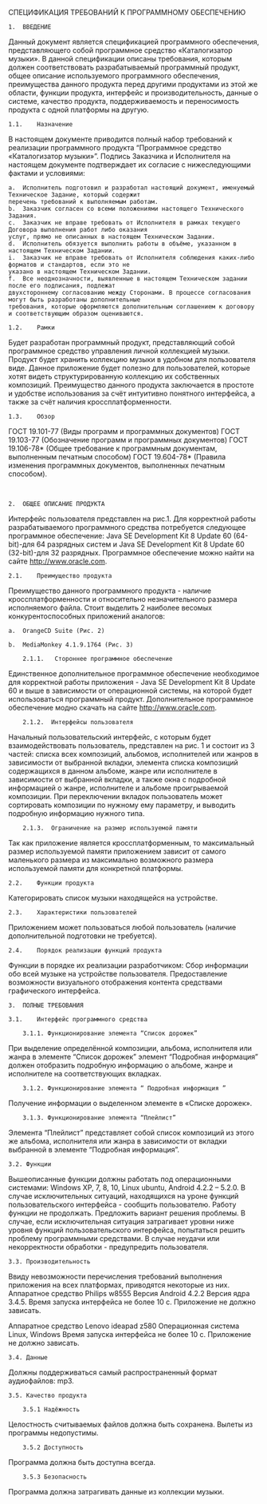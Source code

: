 
СПЕЦИФИКАЦИЯ ТРЕБОВАНИЙ К ПРОГРАММНОМУ ОБЕСПЕЧЕНИЮ
 
 
	1.	ВВЕДЕНИЕ

Данный документ является спецификацией программного обеспечения, представляющего собой программное средство «Каталогизатор музыки». В данной спецификации описаны требования, которым должен соответствовать разрабатываемый программный продукт, общее описание используемого программного обеспечения, преимущества данного продукта перед другими продуктами из этой же области, функции продукта, интерфейс и производительность, данные о системе, качество продукта, поддерживаемость и переносимость продукта с одной платформы на другую.

	1.1.	Назначение
В настоящем документе приводится полный набор требований к реализации программного продукта “Программное средство «Каталогизатор музыки»”.
Подпись Заказчика и Исполнителя на настоящем документе подтверждает их согласие с нижеследующими фактами и условиями:

	a.	Исполнитель подготовил и разработал настоящий документ, именуемый Техническое Задание, который содержит 
	перечень требований к выполняемым работам.
	b.	Заказчик согласен со всеми положениями настоящего Технического Задания.
	c.	Заказчик не вправе требовать от Исполнителя в рамках текущего Договора выполнения работ либо оказания 
	услуг, прямо не описанных в настоящем Техническом Задании.
	d.	Исполнитель обязуется выполнить работы в объёме, указанном в настоящем Техническом Задании.
	i.	Заказчик не вправе требовать от Исполнителя соблюдения каких-либо форматов и стандартов, если это не 
	указано в настоящем Техническом Задании.
	f.	Все неоднозначности, выявленные в настоящем Техническом задании после его подписания, подлежат
	двухстороннему согласованию между Сторонами. В процессе согласования могут быть разработаны дополнительные 
	требования, которые оформляются дополнительным соглашением к договору и соответствующим образом оцениваются.
	
	1.2.	Рамки
Будет разработан программный продукт, представляющий собой программное средство управления личной коллекцией музыки. Продукт будет хранить коллекцию музыки в удобном для пользователя виде. Данное приложение будет полезно для пользователей, которые хотят видеть структурированную коллекцию их собственных композиций. Преимущество данного продукта заключается в простоте и удобстве использования за счёт интуитивно понятного интерфейса, а также за счёт наличия кроссплатформенности.

	1.3.	Обзор
ГОСТ 19.101-77	(Виды программ и программных документов)
ГОСТ 19.103-77	(Обозначение программ и программных документов)
ГОСТ 19.106-78*	(Общее требование к программным документам, выполненным печатным способом)
ГОСТ 19.604-78*	(Правила изменения программных документов, выполненных печатным способом).

 
 
	2.	ОБЩЕЕ ОПИСАНИЕ ПРОДУКТА

Интерфейс пользователя представлен на рис.1.
Для корректной работы разрабатываемого программного средства потребуется следующее программное обеспечение: Java SE Development Kit 8 Update 60 (64-bit)-для 64 разрядных систем и Java SE Development Kit 8 Update 60 (32-bit)-для 32 разрядных. Программное обеспечение можно найти на сайте http://www.oracle.com.

	2.1.	Преимущество продукта
Преимущество данного программного продукта - наличие кроссплатформенности и относительно незначительного размера исполняемого файла.
Стоит выделить 2 наиболее весомых конкурентоспособных приложений аналогов:

	a.	OrangeCD Suite (Рис. 2)

	b.	MediaMonkey 4.1.9.1764 (Pис. 3)

		2.1.1.	 Стороннее программное обеспечение
Единственное дополнительное программное обеспечение необходимое для корректной работы приложения - Java SE Development Kit 8 Update 60 и выше в зависимости от операционной системы, на которой будет использоваться программный продукт. Дополнительное программное обеспечение модно скачать на сайте http://www.oracle.com.

		2.1.2.	Интерфейсы пользователя
Начальный пользовательский интерфейс, с которым будет взаимодействовать пользователь, представлен на рис. 1 и состоит из 3 частей: списка всех композиций, альбомов, исполнителей или жанров в зависимости от выбранной вкладки, элемента списка композиций содержащихся в данном альбоме, жанре или исполнителе в зависимости от выбранной вкладки, а также окна с подробной информацией о жанре, исполнителе и альбоме проигрываемой композиции.
При переключении вкладок пользователь может сортировать композиции по нужному ему параметру, и выводить подробную информацию нужного типа.

		2.1.3.	Ограничение на размер используемой памяти
Так как приложение является кроссплатформенным, то максимальный размер используемой памяти приложением зависит от самого маленького размера из максимально возможного размера используемой памяти для конкретной платформы.

	2.2.	Функции продукта
Категорировать список музыки находящейся на устройстве.

	2.3.	Характеристики пользователей
Приложением может пользоваться любой пользователь (наличие дополнительной подготовки не требуется).

	2.4.	Порядок реализации функций продукта
Функции в порядке их реализации разработчиком:
Сбор информации обо всей музыке на устройстве пользователя.
Предоставление возможности визуального отображения контента средствами графического интерфейса.

 
	3.	ПОЛНЫЕ ТРЕБОВАНИЯ
	
	3.1.	Интерфейс программного средства
	
		3.1.1. Функционирование элемента “Список дорожек”
При выделение определённой композиции, альбома, исполнителя или жанра в элементе “Список дорожек”  элемент “Подробная информация” должен отобразить подробную информацию о альбоме, жанре и исполнителе на соответствующих вкладках.
	
		3.1.2. Функционирование элемента “ Подробная информация ”
Получение информации о выделенном элементе в «Списке дорожек».

		3.1.3. Функционирование элемента “Плейлист”
Элемента “Плейлист” представляет собой список композиций из этого же альбома, исполнителя или жанра в зависимости от вкладки выбранной в элементе “Подробная информация”.
	
	3.2. Функции
Вышеописанные функции должны работать под операционными системами: Windows XP, 7, 8, 10, Linux ubuntu, Android 4.2.2 – 5.2.0.
В случае исключительных ситуаций, находящихся на уроне функций пользовательского интерфейса - сообщить пользователю. Работу функции не продолжать. Предложить вариант решения проблемы. В случае, если исключительная ситуация затрагивает уровни ниже уровня функций пользовательского интерфейса, попытаться решить проблему программными средствами. В случае неудачи или некорректности обработки - предупредить пользователя. 

	3.3. Производительность
Ввиду невозможности перечисления требований выполнения приложения на всех платформах, приводятся некоторые из них.
Аппаратное средство Philips w8555
Версия Android 4.2.2 
Версия ядра 3.4.5.
Время запуска интерфейса не более 10 с.
Приложение не должно зависать.

Аппаратное средство Lenovo ideapad z580
Операционная система Linux, Windows
Время запуска интерфейса не более 10 с.
Приложение не должно зависать.

	3.4. Данные
Должны поддерживаться самый распространенный формат аудиофайлов: mp3. 

	3.5. Качество продукта

		3.5.1 Надёжность
Целостность считываемых файлов должна быть сохранена.
Вылеты из программы недопустимы.

		3.5.2 Доступность
Программа должна быть доступна всегда.

		3.5.3 Безопасность
Программа должна затрагивать данные из коллекции музыки.


